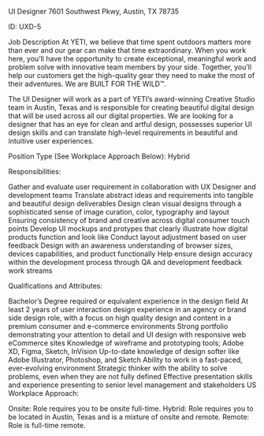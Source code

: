 UI Designer
7601 Southwest Pkwy, Austin, TX 78735

ID: UXD-5

Job Description
At YETI, we believe that time spent outdoors matters more than ever and our gear can make that time extraordinary. When you work here, you’ll have the opportunity to create exceptional, meaningful work and problem solve with innovative team members by your side. Together, you’ll help our customers get the high-quality gear they need to make the most of their adventures. We are BUILT FOR THE WILD™.

 

The UI Designer will work as a part of YETI’s award-winning Creative Studio team in Austin, Texas and is responsible for creating beautiful digital design that will be used across all our digital properties. We are looking for a designer that has an eye for clean and artful design, possesses superior UI design skills and can translate high-level requirements in beautiful and intuitive user experiences.

Position Type (See Workplace Approach Below): Hybrid

Responsibilities:

Gather and evaluate user requirement in collaboration with UX Designer and development teams
Translate abstract ideas and requirements into tangible and beautiful design deliverables
Design clean visual designs through a sophisticated sense of image curation, color, typography and layout
Ensuring consistency of brand and creative across digital consumer touch points
Develop UI mockups and protypes that clearly illustrate how digital products function and look like
Conduct layout adjustment based on user feedback
Design with an awareness understanding of browser sizes, devices capabilities, and product functionally
Help ensure design accuracy within the development process through QA and development feedback work streams
 

Qualifications and Attributes:

Bachelor’s Degree required or equivalent experience in the design field
At least 2 years of user interaction design experience in an agency or brand side design role, with a focus on high quality design and content in a premium consumer and e-commerce environments
Strong portfolio demonstrating your attention to detail and UI design with responsive web eCommerce sites
Knowledge of wireframe and prototyping tools; Adobe XD, Figma, Sketch, InVision
Up-to-date knowledge of design softer like Adobe Illustrator, Photoshop, and Sketch
Ability to work in a fast-paced, ever-evolving environment
Strategic thinker with the ability to solve problems, even when they are not fully defined
Effective presentation skills and experience presenting to senior level management and stakeholders
US Workplace Approach:

Onsite: Role requires you to be onsite full-time.
Hybrid: Role requires you to be located in Austin, Texas and is a mixture of onsite and remote.
Remote: Role is full-time remote.
